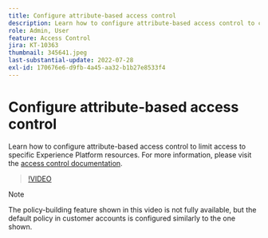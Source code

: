 ```yaml
---
title: Configure attribute-based access control
description: Learn how to configure attribute-based access control to control access to specific Experience Platform resources.
role: Admin, User
feature: Access Control
jira: KT-10363
thumbnail: 345641.jpeg
last-substantial-update: 2022-07-28
exl-id: 170676e6-d9fb-4a45-aa32-b1b27e8533f4
---
```

# Configure attribute-based access control

Learn how to configure attribute-based access control to limit access to specific Experience Platform resources. For more information, please visit the [access control documentation](https://experienceleague.adobe.com/docs/experience-platform/access-control/abac/overview.html).

>[!VIDEO](https://video.tv.adobe.com/v/345641?quality=12&learn=on)

>[!NOTE]
>
> The policy-building feature shown in this video is not fully available, but the default policy in customer accounts is configured similarly to the one shown.
